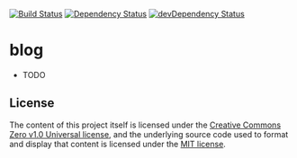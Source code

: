 [![Build Status](https://travis-ci.org/Hurtak/hurtak.cc.svg?branch=master)](https://travis-ci.org/Hurtak/hurtak.cc)
[![Dependency Status](https://david-dm.org/Hurtak/hurtak.cc.svg)](https://david-dm.org/Hurtak/hurtak.cc)
[![devDependency Status](https://david-dm.org/Hurtak/hurtak.cc/dev-status.svg)](https://david-dm.org/Hurtak/hurtak.cc#info=devDependencies)

# blog

- TODO

## License

The content of this project itself is licensed under the [Creative Commons Zero v1.0 Universal license](./articles/LICENSE), and the underlying source code used to format and display that content is licensed under the [MIT license](./app/LICENSE).
